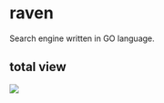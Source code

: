 # raven
Search engine written in GO language.

## total view

![](https://komarev.com/ghpvc/?username=aunjum&color=blueviolet)
